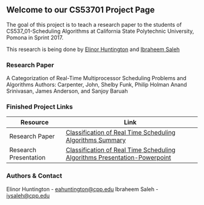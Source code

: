 ## Welcome to our CS53701 Project Page

The goal of this project is to teach a research paper to the students of CS537_01-Scheduling Algorithms at California State Polytechnic University, Pomona in Sprint 2017.

This research is being done by [Elinor Huntington](eahuntington@cpp.edu) and [Ibraheem Saleh](iysaleh@cpp.edu)

### Research Paper

A Categorization of Real-Time Multiprocessor Scheduling Problems and Algorithms
Authors: Carpenter, John, Shelby Funk, Philip Holman Anand Srinivasan, James Anderson, and Sanjoy Baruah

### Finished Project Links
| Resource | Link |
| -------- | ---- |
| Research Paper | [Classification of Real Time Scheduling Algorithms Summary](https://github.com/iysaleh/cs537-ProjectRepository-SH/blob/master/AClassificationofReal-TimeMultiprocessorSchedulingProblemsandAlgorithms.docx) |
| Research Presentation | [Classification of Real Time Scheduling Algorithms Presentation-Powerpoint](https://github.com/iysaleh/cs537-ProjectRepository-SH/blob/master/HuntintonSaleh_Ch30_CategorizationOfRealTimeMultiprocSchedProbs_Finalized.pptx) |

### Authors & Contact
Elinor Huntington - eahuntington@cpp.edu
Ibraheem Saleh - iysaleh@cpp.edu
